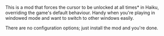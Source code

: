 This is a mod that forces the cursor to be unlocked at all times* in Haiku, overriding the
game's default behaviour. Handy when you're playing in windowed mode and want to switch to
other windows easily.

There are no configuration options; just install the mod and you're done.